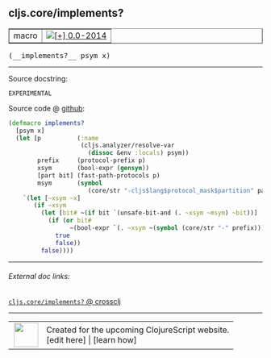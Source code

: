 ## cljs.core/implements?



 <table border="1">
<tr>
<td>macro</td>
<td><a href="https://github.com/cljsinfo/cljs-api-docs/tree/0.0-2014"><img valign="middle" alt="[+] 0.0-2014" title="Added in 0.0-2014" src="https://img.shields.io/badge/+-0.0--2014-lightgrey.svg"></a> </td>
</tr>
</table>


 <samp>
(__implements?__ psym x)<br>
</samp>

---





Source docstring:

```
EXPERIMENTAL
```


Source code @ [github](https://github.com/clojure/clojurescript/blob/r2014/src/clj/cljs/core.clj#L952-L970):

```clj
(defmacro implements?
  [psym x]
  (let [p          (:name
                    (cljs.analyzer/resolve-var
                      (dissoc &env :locals) psym))
        prefix     (protocol-prefix p)
        xsym       (bool-expr (gensym))
        [part bit] (fast-path-protocols p)
        msym       (symbol
                      (core/str "-cljs$lang$protocol_mask$partition" part "$"))]
    `(let [~xsym ~x]
       (if ~xsym
         (let [bit# ~(if bit `(unsafe-bit-and (. ~xsym ~msym) ~bit))]
           (if (or bit#
                 ~(bool-expr `(. ~xsym ~(symbol (core/str "-" prefix)))))
             true
             false))
         false))))
```

<!--
Repo - tag - source tree - lines:

 <pre>
clojurescript @ r2014
└── src
    └── clj
        └── cljs
            └── <ins>[core.clj:952-970](https://github.com/clojure/clojurescript/blob/r2014/src/clj/cljs/core.clj#L952-L970)</ins>
</pre>

-->

---



###### External doc links:

[`cljs.core/implements?` @ crossclj](http://crossclj.info/fun/cljs.core/implements%3F.html)<br>

---

 <table>
<tr><td>
<img valign="middle" align="right" width="48px" src="http://i.imgur.com/Hi20huC.png">
</td><td>
Created for the upcoming ClojureScript website.<br>
[edit here] | [learn how]
</td></tr></table>

[edit here]:https://github.com/cljsinfo/cljs-api-docs/blob/master/cljsdoc/cljs.core_implementsQMARK.cljsdoc
[learn how]:https://github.com/cljsinfo/cljs-api-docs/wiki/cljsdoc-files

<!--

This information was too distracting to show to readers, but I'll leave it
commented here since it is helpful to:

- pretty-print the data used to generate this document
- and show how to retrieve that data



The API data for this symbol:

```clj
{:ns "cljs.core",
 :name "implements?",
 :signature ["[psym x]"],
 :history [["+" "0.0-2014"]],
 :type "macro",
 :full-name-encode "cljs.core_implementsQMARK",
 :source {:code "(defmacro implements?\n  [psym x]\n  (let [p          (:name\n                    (cljs.analyzer/resolve-var\n                      (dissoc &env :locals) psym))\n        prefix     (protocol-prefix p)\n        xsym       (bool-expr (gensym))\n        [part bit] (fast-path-protocols p)\n        msym       (symbol\n                      (core/str \"-cljs$lang$protocol_mask$partition\" part \"$\"))]\n    `(let [~xsym ~x]\n       (if ~xsym\n         (let [bit# ~(if bit `(unsafe-bit-and (. ~xsym ~msym) ~bit))]\n           (if (or bit#\n                 ~(bool-expr `(. ~xsym ~(symbol (core/str \"-\" prefix)))))\n             true\n             false))\n         false))))",
          :title "Source code",
          :repo "clojurescript",
          :tag "r2014",
          :filename "src/clj/cljs/core.clj",
          :lines [952 970]},
 :full-name "cljs.core/implements?",
 :docstring "EXPERIMENTAL"}

```

Retrieve the API data for this symbol:

```clj
;; from Clojure REPL
(require '[clojure.edn :as edn])
(-> (slurp "https://raw.githubusercontent.com/cljsinfo/cljs-api-docs/catalog/cljs-api.edn")
    (edn/read-string)
    (get-in [:symbols "cljs.core/implements?"]))
```

-->
